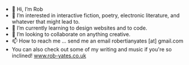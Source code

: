 - 👋 Hi, I’m Rob
- 👀 I’m interested in interactive fiction, poetry, electronic literature, and whatever that might lead to.
- 🌱 I’m currently learning to design websites and to code.
- 💞️ I’m looking to collaborate on anything creative.
- 📫 How to reach me ... send me an email robertianyates [at] gmail.com
- You can also check out some of my writing and music if you're so inclined! www.rob-yates.co.uk

<!---
municipalrates/municipalrates is a ✨ special ✨ repository because its `README.md` (this file) appears on your GitHub profile.
You can click the Preview link to take a look at your changes.
--->
